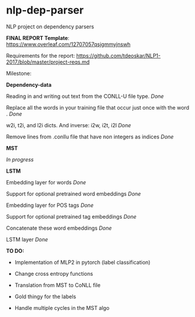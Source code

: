 # nlp-dep-parser
NLP project on dependency parsers

<b>FINAL REPORT Template</b>: https://www.overleaf.com/12707057qsjgmmyjnswh

Requirements for the report: https://github.com/tdeoskar/NLP1-2017/blob/master/project-reqs.md


Milestone:

<b>Dependency-data</b>

Reading in and writing out text from the CONLL-U file type. <i>Done</i>

Replace all the words in your training file that occur just once with the word <unk>. <i>Done</i>

w2i, t2i, and l2i dicts. And inverse: i2w, i2t, i2l <i>Done</i>

Remove lines from .conllu file that have non integers as indices <i>Done</i>

<b>MST</b>

<i>In progress</i>

<b>LSTM</b>

Embedding layer for words <i>Done</i>

Support for optional pretrained word embeddings <i>Done</i>

Embedding layer for POS tags <i>Done</i>

Support for optional pretrained tag embeddings <i>Done</i>

Concatenate these word embeddings <i>Done</i>

LSTM layer <i>Done</i>


<b> TO DO: </b>

- Implementation of MLP2 in pytorch (label classification)

- Change cross entropy functions 

- Translation from MST to CoNLL file

- Gold thingy for the labels



- Handle multiple cycles in the MST algo
